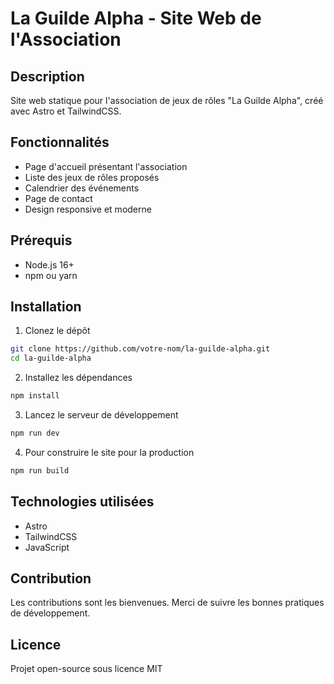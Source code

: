 # La Guilde Alpha - Site Web de l'Association

## Description
Site web statique pour l'association de jeux de rôles "La Guilde Alpha", créé avec Astro et TailwindCSS.

## Fonctionnalités
- Page d'accueil présentant l'association
- Liste des jeux de rôles proposés
- Calendrier des événements
- Page de contact
- Design responsive et moderne

## Prérequis
- Node.js 16+
- npm ou yarn

## Installation

1. Clonez le dépôt
```bash
git clone https://github.com/votre-nom/la-guilde-alpha.git
cd la-guilde-alpha
```

2. Installez les dépendances
```bash
npm install
```

3. Lancez le serveur de développement
```bash
npm run dev
```

4. Pour construire le site pour la production
```bash
npm run build
```

## Technologies utilisées
- Astro
- TailwindCSS
- JavaScript

## Contribution
Les contributions sont les bienvenues. Merci de suivre les bonnes pratiques de développement.

## Licence
Projet open-source sous licence MIT
